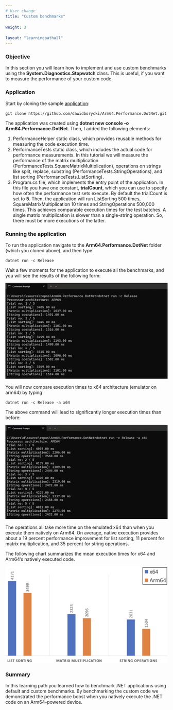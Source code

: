 ```yaml
---
# User change
title: "Custom benchmarks"

weight: 3

layout: "learningpathall"
---
```


### Objective
In this section you will learn how to implement and use custom benchmarks using the **System.Diagnostics.Stopwatch** class. This is useful, if you want to measure the performance of your custom code.

### Application
Start by cloning the sample [application](https://github.com/dawidborycki/Arm64.Performance.DotNet/):

```
git clone https://github.com/dawidborycki/Arm64.Performance.DotNet.git
```

The application was created using **dotnet new console -o Arm64.Performance.DotNet**. Then, I added the following elements:
1. PerformanceHelper static class, which provides reusable methods for measuring the code execution time.
2. PerformanceTests static class, which includes the actual code for performance measurements. In this tutorial we will measure the performance of the matrix multiplication (PerformanceTests.SquareMatrixMultiplication), operations on strings like split, replace, substring (PerformanceTests.StringOperations), and list sorting (PerformanceTests.ListSorting).
3. Program.cs file, which implements the entry point of the application. In this file you have one constant, **trialCount**, which you can use to specify how often the performance test sets execute. By default the trialCount is set to **5**. Then, the application will run ListSorting 500 times,  SquareMatrixMultiplication 10 times and StringOperations 500,000 times. This achieves comparable execution times for the test batches. A single matrix multiplication is slower than a single-string operation. So, there must be more executions of the latter.

### Running the application
To run the application navigate to the **Arm64.Performance.DotNet** folder (which you cloned above), and then type:

```
dotnet run -c Release
```

Wait a few moments for the application to execute all the benchmarks, and you will see the results of the following form:

![fig3](Figures/03.png)

You will now compare execution times to x64 architecture (emulator on arm64) by typing

```
dotnet run -c Release -a x64
```

The above command will lead to significantly longer execution times than before:

![fig4](Figures/04.png)

The operations all take more time on the emulated x64 than when you execute them natively on Arm64. On average, native execution provides about a 19 percent performance improvement for list sorting, 11 percent for matrix multiplication, and 35 percent for string operations.

The following chart summarizes the mean execution times for x64 and Arm64’s natively executed code.

![fig4](Figures/05.png)

### Summary
In this learning path you learned how to benchmark .NET applications using default and custom benchmarks. By benchmarking the custom code we demonstrated the performance boost when you natively execute the .NET code on an Arm64-powered device. 